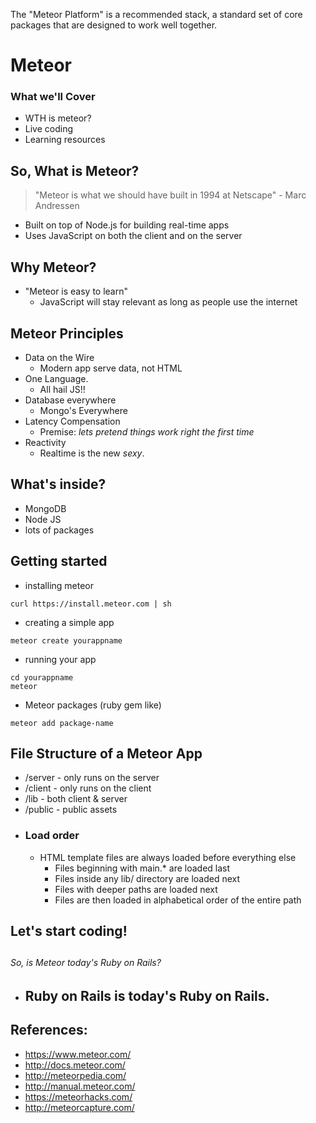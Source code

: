 The "Meteor Platform" is a recommended stack, a standard set of core packages that are designed to work well together.

# Meteor

### What we'll Cover
* WTH is meteor?
* Live coding
* Learning resources




## So, What is Meteor?
> "Meteor is what we should have built in 1994 at Netscape" - Marc Andressen


* Built on top of Node.js for building real-time apps
* Uses JavaScript on both the client and on the server







## Why Meteor?
* "Meteor is easy to learn"
  * JavaScript will stay relevant as long as people use the internet


## Meteor Principles
* Data on the Wire
  - Modern app serve data, not HTML
* One Language.
  - All hail JS!!
* Database everywhere
  - Mongo's Everywhere
* Latency Compensation
  - Premise: *lets pretend things work right the first time*
* Reactivity
  - Realtime is the new *sexy*.


## What's inside?
- MongoDB
- Node JS
- lots of packages



## Getting started

* installing meteor

```
curl https://install.meteor.com | sh
```

* creating a simple app

```
meteor create yourappname
```

* running your app

```
cd yourappname
meteor
```

* Meteor packages (ruby gem like)

```
meteor add package-name
```

## File Structure of a Meteor App

* /server - only runs on the server
* /client - only runs on the client
* /lib  - both client & server
* /public - public assets
* ### Load order
  * HTML template files are always loaded before everything else
    * Files beginning with main.* are loaded last
    * Files inside any lib/ directory are loaded next
    * Files with deeper paths are loaded next
    * Files are then loaded in alphabetical order of the entire path

## Let's start coding!

##
##
##
##
##
##
##
##



###### So, is Meteor today's Ruby on Rails?
* ## Ruby on Rails is today's Ruby on Rails.



## References:
* https://www.meteor.com/
* http://docs.meteor.com/
* http://meteorpedia.com/
* http://manual.meteor.com/
* https://meteorhacks.com/
* http://meteorcapture.com/




